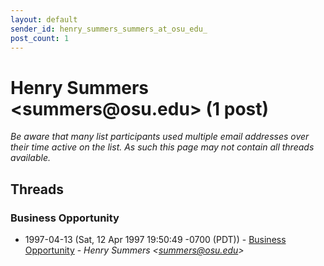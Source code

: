 ```yaml
---
layout: default
sender_id: henry_summers_summers_at_osu_edu_
post_count: 1
---
```


# Henry Summers <summers<span>@</span>osu.edu> (1 post)

_Be aware that many list participants used multiple email addresses over their time active on the list. As such this page may not contain all threads available._

## Threads

### Business Opportunity
+ 1997-04-13 (Sat, 12 Apr 1997 19:50:49 -0700 (PDT)) - [Business Opportunity](/archive/1997/04/9f88ebcc31d733255bf300aef9679d3955d51e88ce5066da0fe54ecc69a1acb2) - _Henry Summers \<summers@osu.edu\>_

